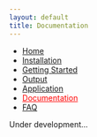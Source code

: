 ```yaml
---
layout: default
title: Documentation
---
```


<nav>
    <ul>
      <li><a href="/">Home</a></li>
      <li><a href="/installation">Installation</a></li>
      <li><a href="/gettingstarted">Getting Started</a></li>
      <li><a href="/output">Output</a></li>
      <li><a href="/application">Application</a></li>
      <li><a href="/documentation" style="color:red">Documentation</a></li>
      <li><a href="/FAQ">FAQ</a></li>
    </ul>
</nav>

Under development...